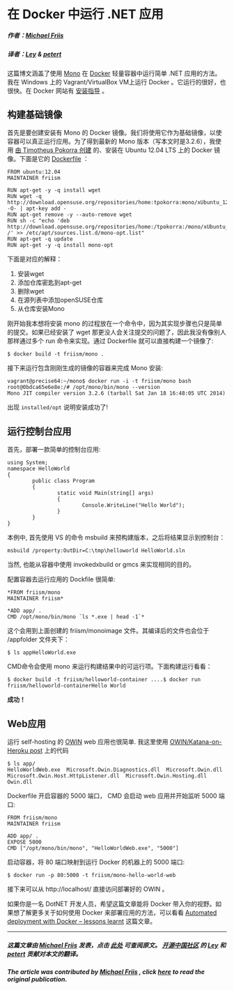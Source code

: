 # 在 Docker 中运行 .NET 应用

##### 作者：[Michael Friis](http://friism.com/michael-friis)

##### 译者：[Ley](http://my.oschina.net/Ley11) & [petert](http://my.oschina.net/u/1422355)

这篇博文涵盖了使用 [Mono](http://www.mono-project.com/Main_Page) 在 [Docker](https://www.docker.io/) 轻量容器中运行简单 .NET 应用的方法。我在 Windows 上的 Vagrant/VirtualBox VM上运行 Docker 。它运行的很好，也很快。在 Docker 网站有 [安装指导](http://docs.docker.io/en/latest/installation/windows/) 。

## 构建基础镜像

首先是要创建安装有 Mono 的 Docker 镜像。我们将使用它作为基础镜像，以使容器可以真正运行应用。为了得到最新的 Mono 版本（写本文时是3.2.6），我使用 [由 Timotheus Pokorra 创建](http://software.opensuse.org/download/package?project=home:tpokorra:mono&package=mono-opt) 的、安装在 Ubuntu 12.04 LTS 上的 Docker 镜像。下面是它的 [Dockerfile](http://docs.docker.io/en/latest/use/builder/) ：

```
FROM ubuntu:12.04	
MAINTAINER friism
	
RUN apt-get -y -q install wget
RUN wget -q http://download.opensuse.org/repositories/home:tpokorra:mono/xUbuntu_12.04/Release.key -O- | apt-key add -
RUN apt-get remove -y --auto-remove wget	
RUN sh -c "echo 'deb http://download.opensuse.org/repositories/home:/tpokorra:/mono/xUbuntu_12.04/ /' >> /etc/apt/sources.list.d/mono-opt.list"	
RUN apt-get -q update		
RUN apt-get -y -q install mono-opt
```

下面是对应的解释：

1. 安装wget
2. 添加仓库密匙到apt-get
3. 删除wget
4. 在源列表中添加openSUSE仓库
5. 从仓库安装Mono

刚开始我本想将安装 mono 的过程放在一个命令中，因为其实现步骤也只是简单的提交。如果已经安装了 wget 那更没人会关注提交的问题了，因此我没有像别人那样通过多个 run 命令来实现。通过 Dockerfile 就可以直接构建一个镜像了:

```
$ docker build -t friism/mono .
```

接下来运行包含刚刚生成的镜像的容器来完成 Mono 安装:

```
vagrant@precise64:~/mono$ docker run -i -t friism/mono bash
root@0bdca65e6e8e:/# /opt/mono/bin/mono --version	
Mono JIT compiler version 3.2.6 (tarball Sat Jan 18 16:48:05 UTC 2014)
```

出现 `installed/opt` 说明安装成功了!

## 运行控制台应用

首先，部署一款简单的控制台应用:

```
using System;	
namespace HelloWorld	
{
        public class Program
        {
                static void Main(string[] args)
                {
                        Console.WriteLine("Hello World");
                }
        }
}
```

本例中, 首先使用 VS 的命令 msbuild 来预构建版本，之后将结果显示到控制台：

```	
msbuild /property:OutDir=C:\tmp\helloworld HelloWorld.sln
```

当然, 也能从容器中使用 invokedxbuild or gmcs 来实现相同的目的。

配置容器去运行应用的 Dockfile 很简单:

```
*FROM friism/mono
MAINTAINER friism*

*ADD app/ .
CMD /opt/mono/bin/mono `ls *.exe | head -1`*
```

这个会用到上面创建的 friism/monoimage 文件。其编译后的文件也会位于 /appfolder 文件夹下：	

```
$ ls appHelloWorld.exe
```

CMD命令会使用 mono 来运行构建结果中的可运行项。下面构建运行看看：

```
$ docker build -t friism/helloworld-container ....$ docker run friism/helloworld-containerHello World
```

**成功！**

## Web应用

运行 self-hosting 的 [OWIN](http://www.asp.net/vnext/overview/owin-and-katana) web 应用也很简单. 我这里使用 [OWIN/Katana-on-Heroku post](http://friism.com/running-owin-katana-apps-on-heroku) 上的代码

```
$ ls app/	
HelloWorldWeb.exe  Microsoft.Owin.Diagnostics.dll  Microsoft.Owin.dll  Microsoft.Owin.Host.HttpListener.dll  Microsoft.Owin.Hosting.dll  Owin.dll
```

Dockerfile 开启容器的 5000 端口， CMD 会启动 web 应用并开始监听 5000 端口:

```
FROM friism/mono	
MAINTAINER friism

ADD app/ .
EXPOSE 5000	
CMD ["/opt/mono/bin/mono", "HelloWorldWeb.exe", "5000"]
```

启动容器，将 80 端口映射到运行 Docker 的机器上的 5000 端口:

```
$ docker run -p 80:5000 -t friism/mono-hello-world-web
```

接下来可以从 http://localhost/ 直接访问部署好的 OWIN 。

如果你是一名 DotNET 开发人员，希望这篇文章能将 Docker 带入你的视野。如果想了解更多关于如何使用 Docker 来部署应用的方法，可以看看 [Automated deployment with Docker – lessons learnt](https://www.hiddentao.com/archives/2013/12/26/automated-deployment-with-docker-lessons-learnt/) 这篇文章。

---
##### 这篇文章由 [Michael Friis](http://friism.com/michael-friis) 发表，点击 [此处](http://friism.com/running-net-apps-on-docker) 可查阅原文。 [开源中国社区](http://www.oschina.net/) 的 [Ley](http://my.oschina.net/Ley11) 和 [petert](http://my.oschina.net/u/1422355) 贡献对本文的翻译。

##### The article was contributed by [Michael Friis](http://friism.com/michael-friis) , click [here](http://friism.com/running-net-apps-on-docker) to read the original publication.
